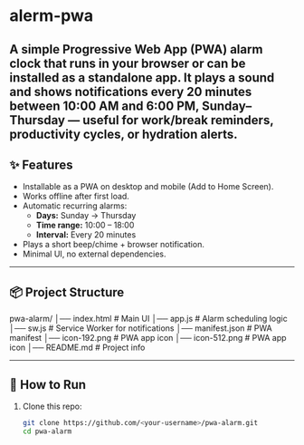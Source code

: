 # alerm-pwa
A simple **Progressive Web App (PWA)** alarm clock that runs in your browser or can be installed as a standalone app.   It plays a sound and shows notifications **every 20 minutes between 10:00 AM and 6:00 PM, Sunday–Thursday** — useful for work/break reminders, productivity cycles, or hydration alerts.
---

## ✨ Features
- Installable as a PWA on desktop and mobile (Add to Home Screen).
- Works offline after first load.
- Automatic recurring alarms:
  - **Days:** Sunday → Thursday  
  - **Time range:** 10:00 – 18:00  
  - **Interval:** Every 20 minutes  
- Plays a short beep/chime + browser notification.
- Minimal UI, no external dependencies.

---

## 📦 Project Structure
pwa-alarm/
│── index.html # Main UI
│── app.js # Alarm scheduling logic
│── sw.js # Service Worker for notifications
│── manifest.json # PWA manifest
│── icon-192.png # PWA app icon
│── icon-512.png # PWA app icon
│── README.md # Project info

---

## 🚀 How to Run
1. Clone this repo:
   ```bash
   git clone https://github.com/<your-username>/pwa-alarm.git
   cd pwa-alarm
